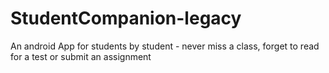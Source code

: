 # StudentCompanion-legacy
An android App for students by student - never miss a class, forget to read for a test or submit an assignment
